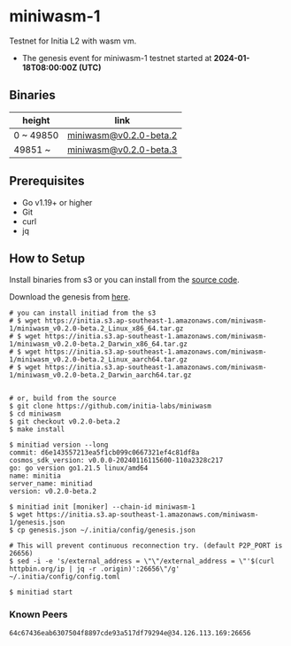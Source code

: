 # miniwasm-1

Testnet for Initia L2 with wasm vm.

- The genesis event for miniwasm-1 testnet started at **2024-01-18T08:00:00Z (UTC)**

## Binaries

| height  | link  |
| ------- | ----- |
| 0     ~ 49850 | [miniwasm@v0.2.0-beta.2](https://github.com/initia-labs/miniwasm/releases/tag/v0.2.0-beta.2) |
| 49851 ~       | [miniwasm@v0.2.0-beta.3](https://github.com/initia-labs/miniwasm/releases/tag/v0.2.0-beta.3) |

## Prerequisites

- Go v1.19+ or higher
- Git
- curl
- jq

## How to Setup

Install binaries from s3 or you can install from the [source code](https://github.com/initia-labs/miniwasm).

Download the genesis from [here](https://initia.s3.ap-southeast-1.amazonaws.com/miniwasm-1/genesis.json).

```shell
# you can install initiad from the s3
# $ wget https://initia.s3.ap-southeast-1.amazonaws.com/miniwasm-1/miniwasm_v0.2.0-beta.2_Linux_x86_64.tar.gz
# $ wget https://initia.s3.ap-southeast-1.amazonaws.com/miniwasm-1/miniwasm_v0.2.0-beta.2_Darwin_x86_64.tar.gz 
# $ wget https://initia.s3.ap-southeast-1.amazonaws.com/miniwasm-1/miniwasm_v0.2.0-beta.2_Linux_aarch64.tar.gz 
# $ wget https://initia.s3.ap-southeast-1.amazonaws.com/miniwasm-1/miniwasm_v0.2.0-beta.2_Darwin_aarch64.tar.gz


# or, build from the source
$ git clone https://github.com/initia-labs/miniwasm
$ cd miniwasm
$ git checkout v0.2.0-beta.2
$ make install

$ minitiad version --long
commit: d6e143557213ea5f1cb099c0667321ef4c81df8a
cosmos_sdk_version: v0.0.0-20240116115600-110a2328c217
go: go version go1.21.5 linux/amd64
name: minitia
server_name: minitiad
version: v0.2.0-beta.2

$ minitiad init [moniker] --chain-id miniwasm-1
$ wget https://initia.s3.ap-southeast-1.amazonaws.com/miniwasm-1/genesis.json
$ cp genesis.json ~/.initia/config/genesis.json

# This will prevent continuous reconnection try. (default P2P_PORT is 26656)
$ sed -i -e 's/external_address = \"\"/external_address = \"'$(curl httpbin.org/ip | jq -r .origin)':26656\"/g' ~/.initia/config/config.toml

$ minitiad start
```

### Known Peers

```sh
64c67436eab6307504f8897cde93a517df79294e@34.126.113.169:26656
```
